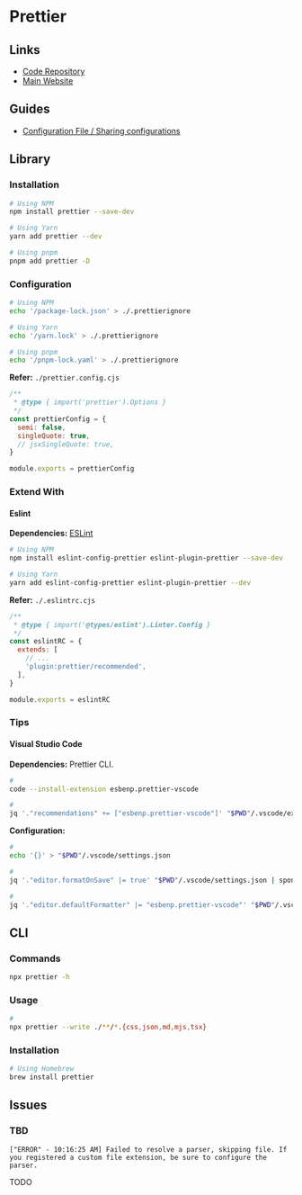 # Prettier

<!--
"format": "prettier --write src",
-->

## Links

- [Code Repository](https://github.com/prettier/prettier)
- [Main Website](https://prettier.io/)

## Guides

- [Configuration File / Sharing configurations](https://prettier.io/docs/en/configuration.html#sharing-configurations)

## Library

### Installation

<!--
v2.8.8
-->

```sh
# Using NPM
npm install prettier --save-dev

# Using Yarn
yarn add prettier --dev

# Using pnpm
pnpm add prettier -D
```

### Configuration

```sh
# Using NPM
echo '/package-lock.json' > ./.prettierignore

# Using Yarn
echo '/yarn.lock' > ./.prettierignore

# Using pnpm
echo '/pnpm-lock.yaml' > ./.prettierignore
```

**Refer:** `./prettier.config.cjs`

```cjs
/**
 * @type { import('prettier').Options }
 */
const prettierConfig = {
  semi: false,
  singleQuote: true,
  // jsxSingleQuote: true,
}

module.exports = prettierConfig
```

### Extend With

#### Eslint

**Dependencies:** [ESLint](/eslint.md#library)

```sh
# Using NPM
npm install eslint-config-prettier eslint-plugin-prettier --save-dev

# Using Yarn
yarn add eslint-config-prettier eslint-plugin-prettier --dev
```

**Refer:** `./.eslintrc.cjs`

```cjs
/**
 * @type { import('@types/eslint').Linter.Config }
 */
const eslintRC = {
  extends: [
    // ...
    'plugin:prettier/recommended',
  ],
}

module.exports = eslintRC
```

### Tips

#### Visual Studio Code

**Dependencies:** Prettier CLI.

<!--
v9.14.0
-->

```sh
#
code --install-extension esbenp.prettier-vscode

#
jq '."recommendations" += ["esbenp.prettier-vscode"]' "$PWD"/.vscode/extensions.json | sponge "$PWD"/.vscode/extensions.json
```

**Configuration:**

```sh
#
echo '{}' > "$PWD"/.vscode/settings.json
```

```sh
#
jq '."editor.formatOnSave" |= true' "$PWD"/.vscode/settings.json | sponge "$PWD"/.vscode/settings.json

#
jq '."editor.defaultFormatter" |= "esbenp.prettier-vscode"' "$PWD"/.vscode/settings.json | sponge "$PWD"/.vscode/settings.json
```

<!-- #### Ignore Comments

```html
prettier-ignore
``` -->

## CLI

### Commands

```sh
npx prettier -h
```

### Usage

```sh
#
npx prettier --write ./**/*.{css,json,md,mjs,tsx}
```

### Installation

```sh
# Using Homebrew
brew install prettier
```

## Issues

### TBD

```log
["ERROR" - 10:16:25 AM] Failed to resolve a parser, skipping file. If you registered a custom file extension, be sure to configure the parser.
```

<!--
https://stackoverflow.com/questions/75542637/prettier-throws-error-failed-to-resolve-a-parser
-->

TODO

